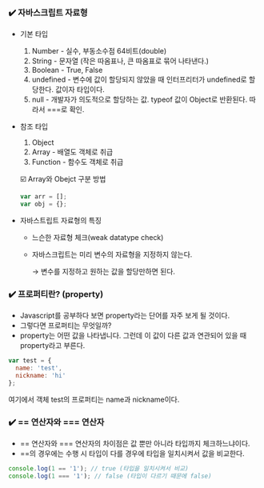 ### ✔️ 자바스크립트 자료형

- 기본 타입
    1. Number - 실수, 부동소수점 64비트(double)
    2. String - 문자열 (작은 따옴표나, 큰 따옴표로 묶어 나타낸다.)
    3. Boolean - True, False 
    4. undefined - 변수에 값이 할당되지 않았을 때 인터프리터가 undefined로 할당한다. 값이자 타입이다.
    5. null - 개발자가 의도적으로 할당하는 값. typeof 값이 Object로 반환된다. 따라서 ===로 확인.
- 참조 타입
    1. Object
    2. Array - 배열도 객체로 취급
    3. Function - 함수도 객체로 취급
    
    ☑️ Array와 Obejct 구분 방법
    
    ```jsx
    var arr = [];
    var obj = {};
    ```
    
- 자바스트립트 자료형의 특징
    - 느슨한 자료형 체크(weak datatype check)
    - 자바스크립트는 미리 변수의 자료형을 지정하지 않는다.
        
        → 변수를 지정하고 원하는 값을 할당만하면 된다.
        

### ✔️ 프로퍼티란? (property)

- Javascript를 공부하다 보면 property라는 단어를 자주 보게 될 것이다.
- 그렇다면 프로퍼티는 무엇일까?
- property는 어떤 값을 나타냅니다. 그런데 이 값이 다른 값과 연관되어 있을 때 property라고 부른다.

```jsx
var test = {
  name: 'test',
  nickname: 'hi'
};
```

여기에서 객체 test의 프로퍼티는 name과 nickname이다.

### ✔️ == 연산자와 === 연산자

- == 연산자와 === 연산자의 차이점은 값 뿐만 아니라 타입까지 체크하느냐이다.
- ==의 경우에는 수행 시 타입이 다를 경우에 타입을 일치시켜서 값을 비교한다.

```jsx
console.log(1 == '1'); // true (타입을 일치시켜서 비교)
console.log(1 === '1'); // false (타입이 다르기 때문에 false)
```